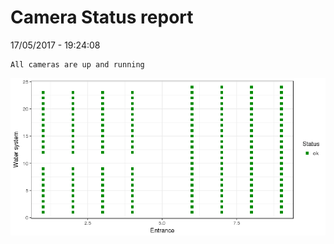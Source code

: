Camera Status report
================
17/05/2017 - 19:24:08

    All cameras are up and running

![](camreport_files/figure-markdown_github/unnamed-chunk-2-1.png)
